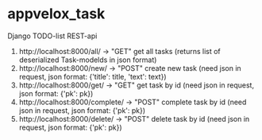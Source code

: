 # appvelox_task

Django TODO-list REST-api

1) http://localhost:8000/all/ -> "GET" get all tasks (returns list of deserialized Task-modelds in json format)
2) http://localhost:8000/new/ -> "POST" create new task (need json in request, json format: {'title': title, 'text': text})
3) http://localhost:8000/get/ -> "GET" get task by id (need json in request, json format: {'pk': pk})
4) http://localhost:8000/complete/ -> "POST" complete task by id (need json in request, json format: {'pk': pk})
5) http://localhost:8000/delete/ -> "POST" delete task by id (need json in request, json format: {'pk': pk})
